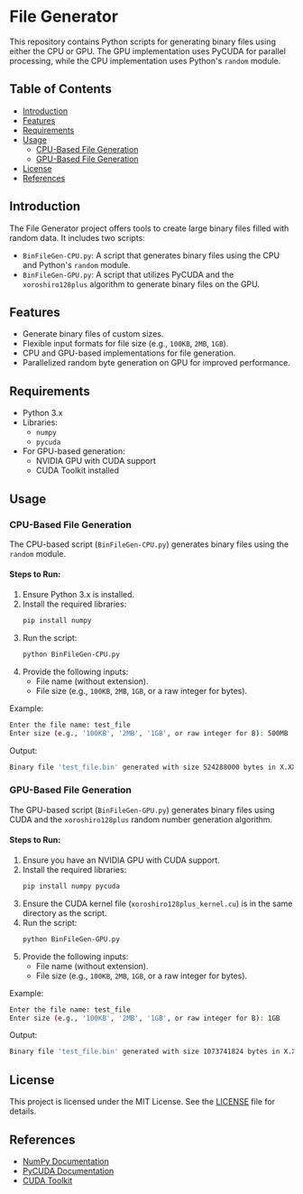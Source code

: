 # File Generator

This repository contains Python scripts for generating binary files using either the CPU or GPU. The GPU implementation uses PyCUDA for parallel processing, while the CPU implementation uses Python's `random` module.

## Table of Contents

- [Introduction](#introduction)
- [Features](#features)
- [Requirements](#requirements)
- [Usage](#usage)
  - [CPU-Based File Generation](#cpu-based-file-generation)
  - [GPU-Based File Generation](#gpu-based-file-generation)
- [License](#license)
- [References](#references)

## Introduction

The File Generator project offers tools to create large binary files filled with random data. It includes two scripts:

- `BinFileGen-CPU.py`: A script that generates binary files using the CPU and Python's `random` module.
- `BinFileGen-GPU.py`: A script that utilizes PyCUDA and the `xoroshiro128plus` algorithm to generate binary files on the GPU.

## Features

- Generate binary files of custom sizes.
- Flexible input formats for file size (e.g., `100KB`, `2MB`, `1GB`).
- CPU and GPU-based implementations for file generation.
- Parallelized random byte generation on GPU for improved performance.

## Requirements

- Python 3.x
- Libraries:
  - `numpy`
  - `pycuda`
- For GPU-based generation:
  - NVIDIA GPU with CUDA support
  - CUDA Toolkit installed

## Usage

### CPU-Based File Generation

The CPU-based script (`BinFileGen-CPU.py`) generates binary files using the `random` module.

#### Steps to Run:

1. Ensure Python 3.x is installed.
2. Install the required libraries:
   ```bash
   pip install numpy
   ```
3. Run the script:
   ```bash
   python BinFileGen-CPU.py
   ```
4. Provide the following inputs:
   - File name (without extension).
   - File size (e.g., `100KB`, `2MB`, `1GB`, or a raw integer for bytes).

Example:
```bash
Enter the file name: test_file
Enter size (e.g., '100KB', '2MB', '1GB', or raw integer for B): 500MB
```

Output:
```bash
Binary file 'test_file.bin' generated with size 524288000 bytes in X.XXs
```

### GPU-Based File Generation

The GPU-based script (`BinFileGen-GPU.py`) generates binary files using CUDA and the `xoroshiro128plus` random number generation algorithm.

#### Steps to Run:

1. Ensure you have an NVIDIA GPU with CUDA support.
2. Install the required libraries:
   ```bash
   pip install numpy pycuda
   ```
3. Ensure the CUDA kernel file (`xoroshiro128plus_kernel.cu`) is in the same directory as the script.
4. Run the script:
   ```bash
   python BinFileGen-GPU.py
   ```
5. Provide the following inputs:
   - File name (without extension).
   - File size (e.g., `100KB`, `2MB`, `1GB`, or a raw integer for bytes).

Example:
```bash
Enter the file name: test_file
Enter size (e.g., '100KB', '2MB', '1GB', or raw integer for B): 1GB
```

Output:
```bash
Binary file 'test_file.bin' generated with size 1073741824 bytes in X.XXs
```

## License

This project is licensed under the MIT License. See the [LICENSE](LICENSE) file for details.

## References

- [NumPy Documentation](https://numpy.org/doc/)
- [PyCUDA Documentation](https://documen.tician.de/pycuda/)
- [CUDA Toolkit](https://developer.nvidia.com/cuda-toolkit)
